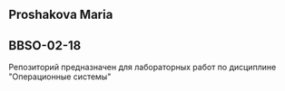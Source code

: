 ## Proshakova Maria ##

## BBSO-02-18 #


Репозиторий предназначен для лабораторных работ по дисциплине "Операционные системы"
